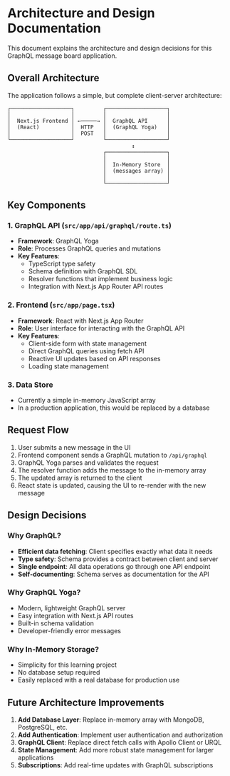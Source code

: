 # Architecture and Design Documentation

This document explains the architecture and design decisions for this GraphQL message board application.

## Overall Architecture

The application follows a simple, but complete client-server architecture:

```
┌───────────────────┐         ┌───────────────────┐
│                   │         │                   │
│  Next.js Frontend │ ←─────→ │  GraphQL API      │
│  (React)          │  HTTP   │  (GraphQL Yoga)   │
│                   │  POST   │                   │
└───────────────────┘         └───────────────────┘
                                       ↕️
                              ┌───────────────────┐
                              │                   │
                              │  In-Memory Store  │
                              │  (messages array) │
                              │                   │
                              └───────────────────┘
```

## Key Components

### 1. GraphQL API (`src/app/api/graphql/route.ts`)

- **Framework**: GraphQL Yoga
- **Role**: Processes GraphQL queries and mutations
- **Key Features**:
  - TypeScript type safety
  - Schema definition with GraphQL SDL
  - Resolver functions that implement business logic
  - Integration with Next.js App Router API routes

### 2. Frontend (`src/app/page.tsx`)

- **Framework**: React with Next.js App Router
- **Role**: User interface for interacting with the GraphQL API
- **Key Features**:
  - Client-side form with state management
  - Direct GraphQL queries using fetch API
  - Reactive UI updates based on API responses
  - Loading state management

### 3. Data Store

- Currently a simple in-memory JavaScript array
- In a production application, this would be replaced by a database

## Request Flow

1. User submits a new message in the UI
2. Frontend component sends a GraphQL mutation to `/api/graphql`
3. GraphQL Yoga parses and validates the request
4. The resolver function adds the message to the in-memory array
5. The updated array is returned to the client
6. React state is updated, causing the UI to re-render with the new message

## Design Decisions

### Why GraphQL?

- **Efficient data fetching**: Client specifies exactly what data it needs
- **Type safety**: Schema provides a contract between client and server
- **Single endpoint**: All data operations go through one API endpoint
- **Self-documenting**: Schema serves as documentation for the API

### Why GraphQL Yoga?

- Modern, lightweight GraphQL server
- Easy integration with Next.js API routes
- Built-in schema validation
- Developer-friendly error messages

### Why In-Memory Storage?

- Simplicity for this learning project
- No database setup required
- Easily replaced with a real database for production use

## Future Architecture Improvements

1. **Add Database Layer**: Replace in-memory array with MongoDB, PostgreSQL, etc.
2. **Add Authentication**: Implement user authentication and authorization
3. **GraphQL Client**: Replace direct fetch calls with Apollo Client or URQL
4. **State Management**: Add more robust state management for larger applications
5. **Subscriptions**: Add real-time updates with GraphQL subscriptions

